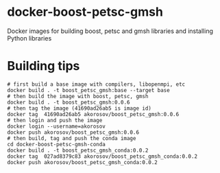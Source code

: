 # docker-boost-petsc-gmsh
Docker images for building boost, petsc and gmsh libraries and installing Python libraries

# Building tips
```
# first build a base image with compilers, libopenmpi, etc
docker build . -t boost_petsc_gmsh:base --target base
# then build the image with boost, petsc, gmsh
docker build . -t boost_petsc_gmsh:0.0.6
# then tag the image (41690ad26ab5 is image id)
docker tag  41690ad26ab5 akorosov/boost_petsc_gmsh:0.0.6
# then login and push the image
docker login --username=akorosov
docker push akorosov/boost_petsc_gmsh:0.0.6
# then build, tag and push the conda image
cd docker-boost-petsc-gmsh-conda
docker build . -t boost_petsc_gmsh_conda:0.0.2
docker tag  027ad8379c83 akorosov/boost_petsc_gmsh_conda:0.0.2
docker push akorosov/boost_petsc_gmsh_conda:0.0.2
```
